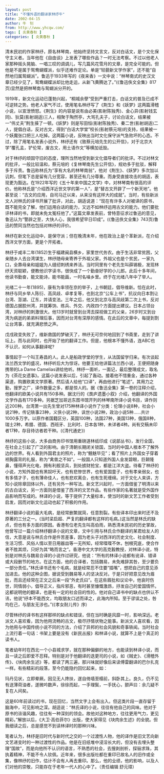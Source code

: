 ```yaml
---
layout: post
title: "不懂外语的翻译家林纾牛"
date: 2002-04-15
author: 牛　钊
from: http://www.yhcqw.com/
tags: [ 炎黄春秋 ]
categories: [ 炎黄春秋 ]
---
```





清末民初的作家林纾，原名林琴南，他始终坚持文言文，反对白话文，是个文化保守主义者。当年他在《自由谈》上发表了哪些作品？一时无法考察。不过以他老人家那种摇头晃脑、一唱三叹的调调儿，写几篇风花雪月的文章，是完全可能的。但他是不是属于鸳鸯蝴蝶派，似乎还难作定论。单是“轻藐新文学作家”，还不能“自然地归属鸳蝴派”。鲁迅于1933年写的《夜来香》一文中说：“林琴南式的史汉文章已经少见了，鸳鸯蝴蝶派却比他走运，从新飞黄腾达了。”(《鲁迅佚文全集》817页)显然是把林琴南与鸳蝴派分开的。


1919年，新文化运动已蓬勃兴起，“桐城余孽”受到严重打击，白话文的普及已成不可逆转之势。他老人家气不过，使用笔名林纾写了《荆生》和《妖梦》这两篇滑稽小说，以宣泄愤怒。《荆生》的内容是说有由必美(影射陈独秀)、金心异(影射钱玄同)、狄莫(影射胡适)三人，相聚于陶然亭，大骂孔夫子，讨论白话文，结果被一“伟丈夫”荆生揍了一顿。《妖梦》则是写田恒(影射陈独秀)、秦二世(影射胡适)二人，提倡白话，反对古文，得到“白话大学堂”校长(影射蔡元培)的支持，结果被一个妖魔张口把三人吃掉。这两篇小说，反映出当时文化保守派气急败坏的心态。不过，除了用笔名发表小说外，林纾还有《致蔡元培先生的公开信》，对于北京大学“覆孔孟，铲伦常，废古文，用土语作文”等横加诋毁。


对于林纾的顽固守旧的态度，理所当然地受到新文化倡导者们的批评。不过对林文的批评，一般比较温和，蔡元培的《复林琴南先生公开信》，规劝多于批驳，解释多于斥责。鲁迅称林氏为“享有大名的林琴南翁”，他对《荆生》、《妖梦》多次加以讥刺，但笔下总是留有几分宽容，甚至还有几分尊重。而身受直接攻击的胡适，表现更为豁达。在1922年写的《五十年来中国之文学》中，对林琴南有很高的评价。他称林氏是“介绍西洋近世文学的第一人”，是“替古文开辟了一个新天地”。他甚至说：“古文的应用，自司马迁以来，从来没有这样大的成就”。当时，有些新派文人对林氏的译书开展了批评，对此，胡适说道：“现在有许多人对被译的原书，既不能完全了解，他们运用白话的能力，又远不如林纾运用古文的能力。他们要批评林译的书，即就未免太冤枉他了。”这篇文章发表前，曾特意征求过鲁迅的意见，鲁迅认为“警辟之至，大快人心，我很希望早日印成”。(《鲁迅佚文全集》743页)鲁迅的赞同当然也包括对林纾的评价。

林纾在新文化运动中，是保守派；但在晚清末年，他在政治上是个革新派，在介绍西洋文学方面，更是个开拓者。


林纾于咸丰二年(1852)生于福建闽县横乡，家里世代务农。由于生活非常贫困，父亲随乡人去台湾谋生，林纾随母亲寄养于外祖父家。外祖父也是个贫民，一家九口，全靠母亲和姐姐为人缝纫刺绣来养活。当时同里有个老先生叫薛锡极，发现林纾天资聪颖，便教他识字读书，很快成了一个勤奋好学的小儿郎。此后十多年间，他读书勤奋，能文能诗，能书能画，一时名噪乡里。终于在光绪八年中了举人。


光绪二十一年(1895)，康有为率领在京的举子，上书朝廷，倡导维新。恰在此时，林纾与同乡举人陈衍、高凤歧、卓孝复等，也到北京“公车上书”，抗议向日本割让台湾、澎湖、辽东，并请变法。三年之后，他又到北京与高凤歧第二次上书，反对德国占据胶州湾，并就筹饷、练兵、外交、内政四个方面提出建议。日本占领台湾，对林纾的刺激很大。他13岁时就曾到台湾去探视做工的父亲，26岁时又到台湾为病逝的弟弟料理后事，因而对台湾有深厚的感情。在此后的文章中，每提到割让台湾事，就充满悲愤之声。


戊戌政变失败了，维新救国的梦破灭了，林纾无可奈何地回到了书斋里，走到了讲坛上。而与此同时，也开始了他的翻译工作。但是，他根本不懂外语，连ABC也不认识，如何从事翻译呢?

事情起于一个叫王寿昌的人。此人是船政学堂的学生，从法国留学归来。有次谈起法兰西文学的盛况，林纾听后大为惊讶。他要王给他讲篇法兰西小说，王便把随身携带的La 
Dame 
Camelias讲给他听。林纾一面听，一面记，最后整理成文，取名为《茶花女遗事》。这篇小说发表以后，引起了轰动。接着他不惜重金，通过各种渠道，购置欧美文学原著。然后请人给他“口译”，再由他进行“笔述”。其用力之勤，搜罗之广，译作数量之多，都是惊人的。据《鲁迅全集》第一卷的注释介绍，他翻译的欧美小说共有150多种。据沈行的《畏庐遗墨小叙》介绍，他翻译的外国文学作品有170多种。另据芝加哥远东图书馆开列的林琴南所译小说书目，译作则近200种。台湾萧一出先生曾对175种林译小说作了分类：伦理小说8种，社会小说21种，传记轶事23种，义侠小说2种，讽世小说2种，政治小说5种……共计1000多万字。以原作者国籍区分，英国100种，法国27种，美国13种，俄国8种，瑞士2种，希腊、德国、西班牙、比利时、日本各1种，未详者4种。尚有交稿未印者17种，存目待访者若干种。(《清代通史》)


林纾的这些小说，大多由商务印书馆用重磅道林纸印成《说部丛书》，发行全国，在社会上引起了广泛的影响。由于清朝长期闭关锁国，当时的中国人根本不了解外边的世界。有人看到外国君主的照片，称为“魑魅毕见”；看了照片上外国女子穿着袒胸露背的礼服，称为“禽兽之不如”。一般国人只知道外国人金发碧眼，巨颡隆鼻，懂得声光化电，拥有利舰坚兵，到处掳财抢宝，都是江洋大盗。待看了林纾的小说，方知外国也有黑奴吁天，也有悲惨世界，也有爱国童子，也有孝亲弱女，也有多情才子，也有薄命佳人，也有悲欢离合，也有生死缠绵。对于文化人来讲，方知小说除章回体以外，还有另外一种写法。新文艺兴起时，一方面借鉴了明清以来的古白话文，另一方面则是借鉴了西洋的文艺作品。有些作家的名著就是受外国作品影响而写成的。林译的小说，等于提供了大量标本，使当时的新文艺工作者受到启发，因而对新文化运动也起了积极的作用。


林纾翻译小说的最大毛病，是经常删繁就简，任意割裂。有些译本印出来时还不及原著的三分之一。(当时梁启超、严复的翻译都有这样的毛病。)这当然是林氏的缺点，但也有多方面的原因。香港有位老先生叫高伯雨，熟悉清末民初的历史掌故，他曾写过一篇介绍林纾翻译小说的文章，文中引用与林氏合作翻译的某君给友人的信，大意是说与林氏合作是件苦差事，因为老头子对西洋的历史文化、社会制度、生活习惯、风俗人情以至日用器皿等一无所知，经常喋喋不休，刨根究底，使合作者不胜其烦，只好为其“略而言之”。香港中文大学的高克毅教授，对林译小说，特别是对林氏与魏易合译的小说作过研究，他说：“所有的林译小说都有讹译、错译或大段删节的地方。在这方面，他的合译者，包括魏易，未免难辞其咎，至少要负一部分责任。”林氏译书还有个毛病，就是经常忍不住要“插嘴”，想把自己的意见添加进去。他的这种企图，据说受到魏易等人的坚决反对。于是只好把意见改为眉批，而且还经常在正文之后来一段“外史氏曰”。在这些眉批和议论中，他哀时伤世，同情弱小，倡导正义，指斥邪恶，有时甚至慷慨激昂，抒发自己的爱国情怀。这都说明他的翻译，也是有一定的社会目的性的。他对自己译书中的缺点也供认不讳，他说“纾本不能西文，均取朋友口述而译之，此海内所知。至于谬误之处，咎均在己，与朋友无涉也。”(《孝女耐儿传》序)


尽管林纾的译书有这样那样的缺点和错误，但在当时确是风靡一时，影响深远。老派文人喜欢看，因为他用流畅的古文，极尽抒情状物之能事。新派文人喜欢看，因为他用与中国传统小说不同的方法，介绍了异邦的社会风貌和奇事轶闻。当时社会上流行着一句话：书架上要是没有《新民丛报》和林译小说，就算不上是个真正的读书人。


笔者幼年时在西北一个小县城求学，就在那种偏僻的地方，也能读到林译小说，而且一读之后即爱不忍释。特别是对于他翻译的迭更司的小说，如《贼史》、《滑稽外传》、《块肉余生述》等，都读了两三遍，那兴味就好像后来读傅雷翻译的巴尔扎克一样。有些精彩的段落，至今仍能隐约回忆起来，如：

玛丹见状，立即晕厥。因见无人搀扶，遂自倚墙至榻前，斜卧其上。良久，仍不见有送薄荷油者，遂微吟数声，徐徐而起，一手理鬓，一手抚心，颤声曰：余几疑不复在人间矣。


这是60年前读过的书，现在回忆，当然文字上会有出入。但这类片段一直存留于脑海中，可见影响之深。胡适说：“林氏译的小说，往往有他自己的风味。他对于原书的诙谐风趣，往往有一种深刻的领会。故他对这种地方，往往更用气力，更见精彩。”解放以后，《大卫·高伯菲尔》出版，使大家得见《块肉余生述》的全貌。但我细读之后，总是感觉不到读林译时的那种兴味。


笔者认为，林纾是旧时代与新时代之交的一个过渡性人物，他的译作是旧文艺向新文艺递变时的一种过渡性的作品。他是在旧纸堆中浸淫长大的，但没有去埋头整理“国故”，而是向他所不认识的语言，不熟悉的社会，去搜剥剖析，探骊求珠，其执着精神，不能不令人钦佩。近年来，很多出版社都在重印已故名人的旧作或全集，像林纾的旧作，估计不会有人再去重印。那么，他的业绩，他的影响，以及人们对他的崇敬，只能存在于老年一代人的心中了。（责任编辑 
舒元璋）


